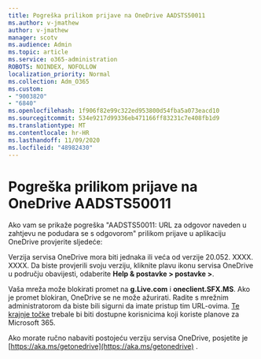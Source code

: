 ```yaml
---
title: Pogreška prilikom prijave na OneDrive AADSTS50011
ms.author: v-jmathew
author: v-jmathew
manager: scotv
ms.audience: Admin
ms.topic: article
ms.service: o365-administration
ROBOTS: NOINDEX, NOFOLLOW
localization_priority: Normal
ms.collection: Adm_O365
ms.custom:
- "9003820"
- "6840"
ms.openlocfilehash: 1f906f82e99c322ed953800d54fba5a073eacd10
ms.sourcegitcommit: 534e9217d99336eb471166ff83231c7e408fb1d9
ms.translationtype: MT
ms.contentlocale: hr-HR
ms.lasthandoff: 11/09/2020
ms.locfileid: "48982430"
---
```

# <a name="onedrive-login-error-aadsts50011"></a>Pogreška prilikom prijave na OneDrive AADSTS50011

Ako vam se prikaže pogreška "AADSTS50011: URL za odgovor naveden u zahtjevu ne podudara se s odgovorom" prilikom prijave u aplikaciju OneDrive provjerite sljedeće:

Verzija servisa OneDrive mora biti jednaka ili veća od verzije 20.052. XXXX. XXXX. Da biste provjerili svoju verziju, kliknite plavu ikonu servisa OneDrive u području obavijesti, odaberite **Help & postavke > postavke >**.

Vaša mreža može blokirati promet na **g.Live.com** i **oneclient.SFX.MS**. Ako je promet blokiran, OneDrive se ne može ažurirati. Radite s mrežnim administratorom da biste bili sigurni da imate pristup tim URL-ovima. [Te krajnje točke](https://docs.microsoft.com/microsoft-365/enterprise/urls-and-ip-address-ranges?view=o365-worldwide) trebale bi biti dostupne korisnicima koji koriste planove za Microsoft 365.

Ako morate ručno nabaviti postojeću verziju servisa OneDrive, posjetite je [https://aka.ms/getonedrive](https://aka.ms/getonedrive) .
